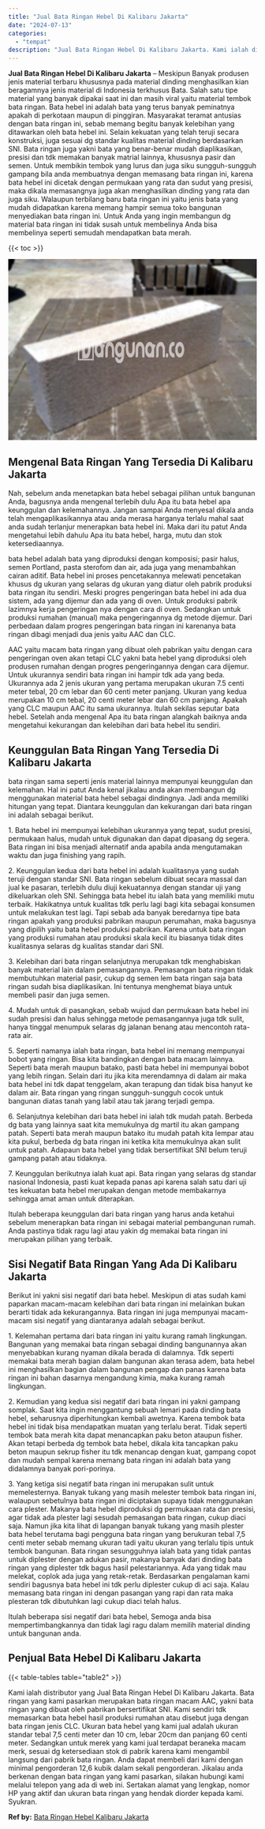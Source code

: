 ```yaml
---
title: "Jual Bata Ringan Hebel Di Kalibaru Jakarta"
date: "2024-07-13"
categories: 
  - "tempat"
description: "Jual Bata Ringan Hebel Di Kalibaru Jakarta. Kami ialah distributor yang Jual Bata Ringan Hebel Di Kalibaru Jakarta. Bata ringan yang kami pasarkan merupakan..."
---
```


**Jual Bata Ringan Hebel Di Kalibaru Jakarta** – Meskipun Banyak produsen jenis material terbaru khususnya pada material dinding menghasilkan kian beragamnya jenis material di Indonesia terkhusus Bata. Salah satu tipe material yang banyak dipakai saat ini dan masih viral yaitu material tembok bata ringan. Bata hebel ini adalah bata yang terus banyak peminatnya apakah di perkotaan maupun di pinggiran. Masyarakat teramat antusias dengan bata ringan ini, sebab memang begitu banyak kelebihan yang ditawarkan oleh bata hebel ini. Selain kekuatan yang telah teruji secara konstruksi, juga sesuai dg standar kualitas material dinding berdasarkan SNI. Bata ringan juga yakni bata yang benar-benar mudah diaplikasikan, presisi dan tdk memakan banyak matrial lainnya, khususnya pasir dan semen. Untuk membikin tembok yang lurus dan juga siku sungguh-sungguh gampang bila anda membuatnya dengan memasang bata ringan ini, karena bata hebel ini dicetak dengan permukaan yang rata dan sudut yang presisi, maka dikala memasangnya juga akan menghasilkan dinding yang rata dan juga siku. Walaupun terbilang baru bata ringan ini yaitu jenis bata yang mudah didapatkan karena memang hampir semua toko bangunan menyediakan bata ringan ini. Untuk Anda yang ingin membangun dg material bata ringan ini tidak susah untuk membelinya Anda bisa membelinya seperti semudah mendapatkan bata merah.

{{< toc >}}

![Jual Bata Ringan Hebel Di Kalibaru Jakarta](/images/jual-hebel-murah-01.png)

## Mengenal Bata Ringan Yang Tersedia Di Kalibaru Jakarta

Nah, sebelum anda menetapkan bata hebel sebagai pilihan untuk bangunan Anda, bagusnya anda mengenal terlebih dulu Apa itu bata hebel apa keunggulan dan kelemahannya. Jangan sampai Anda menyesal dikala anda telah mengaplikasikannya atau anda merasa harganya terlalu mahal saat anda sudah terlanjur menerapkan bata hebel ini. Maka dari itu patut Anda mengetahui lebih dahulu Apa itu bata hebel, harga, mutu dan stok ketersediaannya.

bata hebel adalah bata yang diproduksi dengan komposisi; pasir halus, semen Portland, pasta sterofom dan air, ada juga yang menambahkan cairan aditif. Bata hebel ini proses pencetakannya melewati pencetakan khusus dg ukuran yang selaras dg ukuran yang diatur oleh pabrik produksi bata ringan itu sendiri. Meski progres pengeringan bata hebel ini ada dua sistem, ada yang dijemur dan ada yang di oven. Untuk produksi pabrik lazimnya kerja pengeringan nya dengan cara di oven. Sedangkan untuk produksi rumahan (manual) maka pengeringannya dg metode dijemur. Dari perbedaan dalam progres pengeringan bata ringan ini karenanya bata ringan dibagi menjadi dua jenis yaitu AAC dan CLC.

AAC yaitu macam bata ringan yang dibuat oleh pabrikan yaitu dengan cara pengeringan oven akan tetapi CLC yakni bata hebel yang diproduksi oleh produsen rumahan dengan progres pengeringannya dengan cara dijemur. Untuk ukurannya sendiri bata ringan ini hampir tdk ada yang beda. Ukurannya ada 2 jenis ukuran yang pertama merupakan ukuran 7.5 centi meter tebal, 20 cm lebar dan 60 centi meter panjang. Ukuran yang kedua merupakan 10 cm tebal, 20 centi meter lebar dan 60 cm panjang. Apakah yang CLC maupun AAC itu sama ukurannya. Itulah sekilas seputar bata hebel. Setelah anda mengenal Apa itu bata ringan alangkah baiknya anda mengetahui kekurangan dan kelebihan dari bata hebel itu sendiri.

## Keunggulan Bata Ringan Yang Tersedia Di Kalibaru Jakarta

bata ringan sama seperti jenis material lainnya mempunyai keunggulan dan kelemahan. Hal ini patut Anda kenal jikalau anda akan membangun dg menggunakan material bata hebel sebagai dindingnya. Jadi anda memiliki hitungan yang tepat. Diantara keunggulan dan kekurangan dari bata ringan ini adalah sebagai berikut.

1\. Bata hebel ini mempunyai kelebihan ukurannya yang tepat, sudut presisi, permukaan halus, mudah untuk digunakan dan dapat dipasang dg segera. Bata ringan ini bisa menjadi alternatif anda apabila anda mengutamakan waktu dan juga finishing yang rapih.

2\. Keunggulan kedua dari bata hebel ini adalah kualitasnya yang sudah teruji dengan standar SNI. Bata ringan sebelum dibuat secara massal dan jual ke pasaran, terlebih dulu diuji kekuatannya dengan standar uji yang dikeluarkan oleh SNI. Sehingga bata hebel itu ialah bata yang memiliki mutu terbaik. Hakikatnya untuk kualitas tdk perlu lagi bagi kita sebagai konsumen untuk melakukan test lagi. Tapi sebab ada banyak beredarnya tipe bata ringan apakah yang produksi pabrikan maupun perumahan, maka bagusnya yang dipilih yaitu bata hebel produksi pabrikan. Karena untuk bata ringan yang produksi rumahan atau produksi skala kecil itu biasanya tidak dites kualitasnya selaras dg kualitas standar dari SNI.

3\. Kelebihan dari bata ringan selanjutnya merupakan tdk menghabiskan banyak material lain dalam pemasangannya. Pemasangan bata ringan tidak membutuhkan material pasir, cukup dg semen lem bata ringan saja bata ringan sudah bisa diaplikasikan. Ini tentunya menghemat biaya untuk membeli pasir dan juga semen.

4\. Mudah untuk di pasangkan, sebab wujud dan permukaan bata hebel ini sudah presisi dan halus sehingga metode pemasangannya juga tdk sulit, hanya tinggal menumpuk selaras dg jalanan benang atau mencontoh rata-rata air.

5\. Seperti namanya ialah bata ringan, bata hebel ini memang mempunyai bobot yang ringan. Bisa kita bandingkan dengan bata macam lainnya. Seperti bata merah maupun batako, pasti bata hebel ini mempunyai bobot yang lebih ringan. Selain dari itu jika kita merendamnya di dalam air maka bata hebel ini tdk dapat tenggelam, akan terapung dan tidak bisa hanyut ke dalam air. Bata ringan yang ringan sungguh-sungguh cocok untuk bangunan diatas tanah yang labil atau tak jarang terjadi gempa.

6\. Selanjutnya kelebihan dari bata hebel ini ialah tdk mudah patah. Berbeda dg bata yang lainnya saat kita memukulnya dg martil itu akan gampang patah. Seperti bata merah maupun batako itu mudah patah kita lempar atau kita pukul, berbeda dg bata ringan ini ketika kita memukulnya akan sulit untuk patah. Adapaun bata hebel yang tidak bersertifikat SNI belum teruji gampang patah atau tidaknya.

7\. Keunggulan berikutnya ialah kuat api. Bata ringan yang selaras dg standar nasional Indonesia, pasti kuat kepada panas api karena salah satu dari uji tes kekuatan bata hebel merupakan dengan metode membakarnya sehingga amat aman untuk diterapkan.

Itulah beberapa keunggulan dari bata ringan yang harus anda ketahui sebelum menerapkan bata ringan ini sebagai material pembangunan rumah. Anda pastinya tidak ragu lagi atau yakin dg memakai bata ringan ini merupakan pilihan yang terbaik.

## Sisi Negatif Bata Ringan Yang Ada Di Kalibaru Jakarta

Berikut ini yakni sisi negatif dari bata hebel. Meskipun di atas sudah kami paparkan macam-macam kelebihan dari bata ringan ini melainkan bukan berarti tidak ada kekurangannya. Bata ringan ini juga mempunyai macam-macam sisi negatif yang diantaranya adalah sebagai berikut.

1\. Kelemahan pertama dari bata ringan ini yaitu kurang ramah lingkungan. Bangunan yang memakai bata ringan sebagai dinding bangunannya akan menyebabkan kurang nyaman dikala berada di dalamnya. Tdk seperti memakai bata merah bagian dalam bangunan akan terasa adem, bata hebel ini menghasilkan bagian dalam bangunan pengap dan panas karena bata ringan ini bahan dasarnya mengandung kimia, maka kurang ramah lingkungan.

2\. Kemudian yang kedua sisi negatif dari bata ringan ini yakni gampang somplak. Saat kita ingin menggantung sebuah lemari pada dinding bata hebel, seharusnya diperhitungkan kembali awetnya. Karena tembok bata hebel ini tidak bisa mendapatkan muatan yang terlalu berat. Tidak seperti tembok bata merah kita dapat menancapkan paku beton ataupun fisher. Akan tetapi berbeda dg tembok bata hebel, dikala kita tancapkan paku beton maupun sekrup fisher itu tdk menancap dengan kuat, gampang copot dan mudah sempal karena memang bata ringan ini adalah bata yang didalamnya banyak pori-porinya.

3\. Yang ketiga sisi negatif bata ringan ini merupakan sulit untuk memelesternya. Banyak tukang yang masih melester tembok bata ringan ini, walaupun sebetulnya bata ringan ini diciptakan supaya tidak menggunakan cara plester. Makanya bata hebel diproduksi dg permukaan rata dan presisi, agar tidak ada plester lagi sesudah pemasangan bata ringan, cukup diaci saja. Namun jika kita lihat di lapangan banyak tukang yang masih plester bata hebel terutama bagi pengguna bata ringan yang berukuran tebal 7,5 centi meter sebab memang ukuran tadi yaitu ukuran yang terlalu tipis untuk tembok bangunan. Bata ringan sesungguhnya ialah bata yang tidak pantas untuk diplester dengan adukan pasir, makanya banyak dari dinding bata ringan yang diplester tdk bagus hasil pelestariannya. Ada yang tidak mau melekat, coplok ada juga yang retak-retak. Berdasarkan pengalaman kami sendiri bagusnya bata hebel ini tdk perlu diplester cukup di aci saja. Kalau memasang bata ringan ini dengan pasangan yang rapi dan rata maka plesteran tdk dibutuhkan lagi cukup diaci telah halus.

Itulah beberapa sisi negatif dari bata hebel, Semoga anda bisa mempertimbangkannya dan tidak lagi ragu dalam memilih material dinding untuk bangunan anda.

## Penjual Bata Hebel Di Kalibaru Jakarta

{{< table-tables table="table2" >}}

Kami ialah distributor yang Jual Bata Ringan Hebel Di Kalibaru Jakarta. Bata ringan yang kami pasarkan merupakan bata ringan macam AAC, yakni bata ringan yang dibuat oleh pabrikan bersertifikat SNI. Kami sendiri tdk memasarkan bata hebel hasil produksi rumahan atau disebut juga dengan bata ringan jenis CLC. Ukuran bata hebel yang kami jual adalah ukuran standar tebal 7,5 centi meter dan 10 cm, lebar 20cm dan panjang 60 centi meter. Sedangkan untuk merek yang kami jual terdapat beraneka macam merk, sesuai dg ketersediaan stok di pabrik karena kami mengambil langsung dari pabrik bata ringan. Anda dapat membeli dari kami dengan minimal pengorderan 12,6 kubik dalam sekali pengorderan. Jikalau anda berkenan dengan bata ringan yang kami pasarkan, silakan hubungi kami melalui telepon yang ada di web ini. Sertakan alamat yang lengkap, nomor HP yang aktif dan ukuran bata ringan yang hendak diorder kepada kami. Syukran.

**Ref by:** [Bata Ringan Hebel Kalibaru Jakarta](https://id.wikipedia.org/wiki/Bata)
